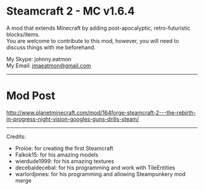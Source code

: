 Steamcraft 2 - MC v1.6.4
========================

A mod that extends Minecraft by adding post-apocalyptic, retro-futuristic blocks/items. <br/>
You are welcome to contribute to this mod, however, you will need to discuss things with me beforehand.

My Skype: johnny.eatmon <br/>
My Email: <jmaeatmon@gmail.com>

<hr/>

Mod Post
========
<http://www.planetminecraft.com/mod/164forge-steamcraft-2---the-rebirth-in-progress-night-vision-googles-guns-drills-steam/>
    
<hr/>

Credits: 
- Proloe: for creating the first Steamcraft
- Falkok15: for his amazing models
- wierdude1999: for his amazing textures
- decebaldecebal: for his programming and work with TileEntities
- warlordjones: for his programming and allowing Steampunkery mod merge
